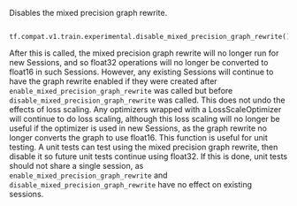 Disables the mixed precision graph rewrite.

```
 tf.compat.v1.train.experimental.disable_mixed_precision_graph_rewrite()
```
After this is called, the mixed precision graph rewrite will no longer run for new Sessions, and so float32 operations will no longer be converted to float16 in such Sessions. However, any existing Sessions will continue to have the graph rewrite enabled if they were created after `enable_mixed_precision_graph_rewrite` was called but before `disable_mixed_precision_graph_rewrite` was called.
This does not undo the effects of loss scaling. Any optimizers wrapped with a LossScaleOptimizer will continue to do loss scaling, although this loss scaling will no longer be useful if the optimizer is used in new Sessions, as the graph rewrite no longer converts the graph to use float16.
This function is useful for unit testing. A unit tests can test using the mixed precision graph rewrite, then disable it so future unit tests continue using float32. If this is done, unit tests should not share a single session, as `enable_mixed_precision_graph_rewrite` and `disable_mixed_precision_graph_rewrite` have no effect on existing sessions.
